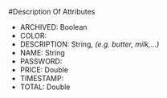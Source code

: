 #Description Of Attributes

- ARCHIVED: Boolean
- COLOR: 
- DESCRIPTION: String, *(e.g. butter, milk,...)*
- NAME: String
- PASSWORD: 
- PRICE: Double
- TIMESTAMP: 
- TOTAL: Double